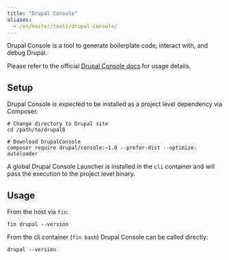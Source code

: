 ```yaml
---
title: "Drupal Console"
aliases:
  - /en/master/tools/drupal-console/
---
```



Drupal Console is a tool to generate boilerplate code, interact with, and debug Drupal.

Please refer to the official [Drupal Console docs](https://docs.drupalconsole.com/en/index.html) for usage details.


## Setup

Drupal Console is expected to be installed as a project level dependency via Composer.

```
# Change directory to Drupal site
cd /path/to/drupal8

# Download DrupalConsole
composer require drupal/console:~1.0 --prefer-dist --optimize-autoloader
```

A global Drupal Console Launcher is installed in the `cli` container and will pass the execution to the project level binary.


## Usage 

From the host via `fin`:

```
fin drupal --version
```

From the cli container (`fin bash`) Drupal Console can be called directly:

```
drupal --version
```
